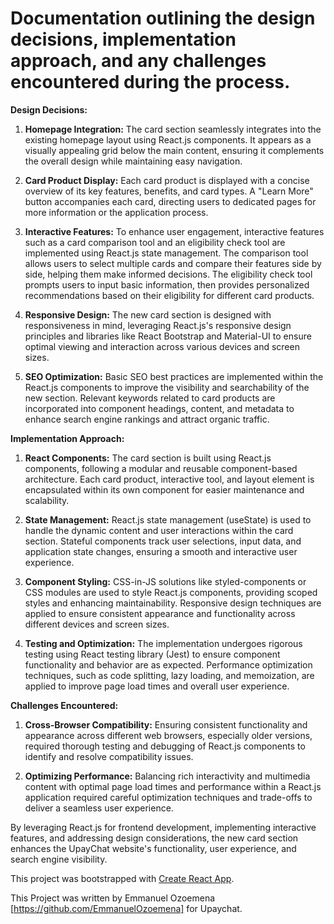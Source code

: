 # Documentation outlining the design decisions, implementation approach, and any challenges encountered during the process.

**Design Decisions:**

1. **Homepage Integration:** The card section seamlessly integrates into the existing homepage layout using React.js components. It appears as a visually appealing grid below the main content, ensuring it complements the overall design while maintaining easy navigation.

2. **Card Product Display:** Each card product is displayed with a concise overview of its key features, benefits, and card types. A "Learn More" button accompanies each card, directing users to dedicated pages for more information or the application process.

3. **Interactive Features:** To enhance user engagement, interactive features such as a card comparison tool and an eligibility check tool are implemented using React.js state management. The comparison tool allows users to select multiple cards and compare their features side by side, helping them make informed decisions. The eligibility check tool prompts users to input basic information, then provides personalized recommendations based on their eligibility for different card products.

4. **Responsive Design:** The new card section is designed with responsiveness in mind, leveraging React.js's responsive design principles and libraries like React Bootstrap and Material-UI to ensure optimal viewing and interaction across various devices and screen sizes.

5. **SEO Optimization:** Basic SEO best practices are implemented within the React.js components to improve the visibility and searchability of the new section. Relevant keywords related to card products are incorporated into component headings, content, and metadata to enhance search engine rankings and attract organic traffic.

**Implementation Approach:**

1. **React Components:** The card section is built using React.js components, following a modular and reusable component-based architecture. Each card product, interactive tool, and layout element is encapsulated within its own component for easier maintenance and scalability.

2. **State Management:** React.js state management (useState) is used to handle the dynamic content and user interactions within the card section. Stateful components track user selections, input data, and application state changes, ensuring a smooth and interactive user experience.

3. **Component Styling:** CSS-in-JS solutions like styled-components or CSS modules are used to style React.js components, providing scoped styles and enhancing maintainability. Responsive design techniques are applied to ensure consistent appearance and functionality across different devices and screen sizes.

4. **Testing and Optimization:** The implementation undergoes rigorous testing using React testing library (Jest) to ensure component functionality and behavior are as expected. Performance optimization techniques, such as code splitting, lazy loading, and memoization, are applied to improve page load times and overall user experience.

**Challenges Encountered:**

1. **Cross-Browser Compatibility:** Ensuring consistent functionality and appearance across different web browsers, especially older versions, required thorough testing and debugging of React.js components to identify and resolve compatibility issues.

2. **Optimizing Performance:** Balancing rich interactivity and multimedia content with optimal page load times and performance within a React.js application required careful optimization techniques and trade-offs to deliver a seamless user experience.

By leveraging React.js for frontend development, implementing interactive features, and addressing design considerations, the new card section enhances the UpayChat website's functionality, user experience, and search engine visibility.

This project was bootstrapped with [Create React App](https://github.com/facebook/create-react-app).

This Project was written by Emmanuel Ozoemena [https://github.com/EmmanuelOzoemena] for Upaychat. 